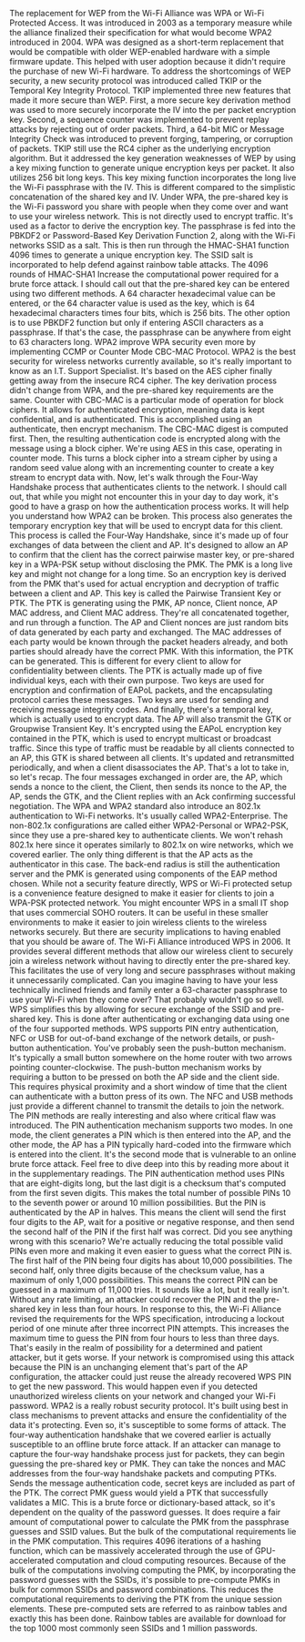 The replacement for WEP from the Wi-Fi Alliance was WPA or Wi-Fi Protected
Access. It was introduced in 2003 as a temporary measure while the alliance
finalized their specification for what would become WPA2 introduced in 2004. WPA
was designed as a short-term replacement that would be compatible with older
WEP-enabled hardware with a simple firmware update. This helped with user
adoption because it didn't require the purchase of new Wi-Fi hardware. To
address the shortcomings of WEP security, a new security protocol was introduced
called TKIP or the Temporal Key Integrity Protocol. TKIP implemented three new
features that made it more secure than WEP. First, a more secure key derivation
method was used to more securely incorporate the IV into the per packet
encryption key. Second, a sequence counter was implemented to prevent replay
attacks by rejecting out of order packets. Third, a 64-bit MIC or Message
Integrity Check was introduced to prevent forging, tampering, or corruption of
packets. TKIP still use the RC4 cipher as the underlying encryption algorithm.
But it addressed the key generation weaknesses of WEP by using a key mixing
function to generate unique encryption keys per packet. It also utilizes 256 bit
long keys. This key mixing function incorporates the long live the Wi-Fi
passphrase with the IV. This is different compared to the simplistic
concatenation of the shared key and IV. Under WPA, the pre-shared key is the
Wi-Fi password you share with people when they come over and want to use your
wireless network. This is not directly used to encrypt traffic. It's used as a
factor to derive the encryption key. The passphrase is fed into the PBKDF2 or
Password-Based Key Derivation Function 2, along with the Wi-Fi networks SSID as
a salt. This is then run through the HMAC-SHA1 function 4096 times to generate a
unique encryption key. The SSID salt is incorporated to help defend against
rainbow table attacks. The 4096 rounds of HMAC-SHA1 Increase the computational
power required for a brute force attack. I should call out that the pre-shared
key can be entered using two different methods. A 64 character hexadecimal value
can be entered, or the 64 character value is used as the key, which is 64
hexadecimal characters times four bits, which is 256 bits. The other option is
to use PBKDF2 function but only if entering ASCII characters as a passphrase. If
that's the case, the passphrase can be anywhere from eight to 63 characters
long. WPA2 improve WPA security even more by implementing CCMP or Counter Mode
CBC-MAC Protocol. WPA2 is the best security for wireless networks currently
available, so it's really important to know as an I.T. Support Specialist. It's
based on the AES cipher finally getting away from the insecure RC4 cipher. The
key derivation process didn't change from WPA, and the pre-shared key
requirements are the same. Counter with CBC-MAC is a particular mode of
operation for block ciphers. It allows for authenticated encryption, meaning
data is kept confidential, and is authenticated. This is accomplished using an
authenticate, then encrypt mechanism. The CBC-MAC digest is computed first.
Then, the resulting authentication code is encrypted along with the message
using a block cipher. We're using AES in this case, operating in counter mode.
This turns a block cipher into a stream cipher by using a random seed value
along with an incrementing counter to create a key stream to encrypt data with.
Now, let's walk through the Four-Way Handshake process that authenticates
clients to the network. I should call out, that while you might not encounter
this in your day to day work, it's good to have a grasp on how the
authentication process works. It will help you understand how WPA2 can be
broken. This process also generates the temporary encryption key that will be
used to encrypt data for this client. This process is called the Four-Way
Handshake, since it's made up of four exchanges of data between the client and
AP. It's designed to allow an AP to confirm that the client has the correct
pairwise master key, or pre-shared key in a WPA-PSK setup without disclosing the
PMK. The PMK is a long live key and might not change for a long time. So an
encryption key is derived from the PMK that's used for actual encryption and
decryption of traffic between a client and AP. This key is called the Pairwise
Transient Key or PTK. The PTK is generating using the PMK, AP nonce, Client
nonce, AP MAC address, and Client MAC address. They're all concatenated
together, and run through a function. The AP and Client nonces are just random
bits of data generated by each party and exchanged. The MAC addresses of each
party would be known through the packet headers already, and both parties should
already have the correct PMK. With this information, the PTK can be generated.
This is different for every client to allow for confidentiality between clients.
The PTK is actually made up of five individual keys, each with their own
purpose. Two keys are used for encryption and confirmation of EAPoL packets, and
the encapsulating protocol carries these messages. Two keys are used for sending
and receiving message integrity codes. And finally, there's a temporal key,
which is actually used to encrypt data. The AP will also transmit the GTK or
Groupwise Transient Key. It's encrypted using the EAPoL encryption key contained
in the PTK, which is used to encrypt multicast or broadcast traffic. Since this
type of traffic must be readable by all clients connected to an AP, this GTK is
shared between all clients. It's updated and retransmitted periodically, and
when a client disassociates the AP. That's a lot to take in, so let's recap. The
four messages exchanged in order are, the AP, which sends a nonce to the client,
the Client, then sends its nonce to the AP, the AP, sends the GTK, and the
Client replies with an Ack confirming successful negotiation. The WPA and WPA2
standard also introduce an 802.1x authentication to Wi-Fi networks. It's usually
called WPA2-Enterprise. The non-802.1x configurations are called either
WPA2-Personal or WPA2-PSK, since they use a pre-shared key to authenticate
clients. We won't rehash 802.1x here since it operates similarly to 802.1x on
wire networks, which we covered earlier. The only thing different is that the AP
acts as the authenticator in this case. The back-end radius is still the
authentication server and the PMK is generated using components of the EAP
method chosen. While not a security feature directly, WPS or Wi-Fi protected
setup is a convenience feature designed to make it easier for clients to join a
WPA-PSK protected network. You might encounter WPS in a small IT shop that uses
commercial SOHO routers. It can be useful in these smaller environments to make
it easier to join wireless clients to the wireless networks securely. But there
are security implications to having enabled that you should be aware of. The
Wi-Fi Alliance introduced WPS in 2006. It provides several different methods
that allow our wireless client to securely join a wireless network without
having to directly enter the pre-shared key. This facilitates the use of very
long and secure passphrases without making it unnecessarily complicated. Can you
imagine having to have your less technically inclined friends and family enter a
63-character passphrase to use your Wi-Fi when they come over? That probably
wouldn't go so well. WPS simplifies this by allowing for secure exchange of the
SSID and pre-shared key. This is done after authenticating or exchanging data
using one of the four supported methods. WPS supports PIN entry authentication,
NFC or USB for out-of-band exchange of the network details, or push-button
authentication. You've probably seen the push-button mechanism. It's typically a
small button somewhere on the home router with two arrows pointing
counter-clockwise. The push-button mechanism works by requiring a button to be
pressed on both the AP side and the client side. This requires physical
proximity and a short window of time that the client can authenticate with a
button press of its own. The NFC and USB methods just provide a different
channel to transmit the details to join the network. The PIN methods are really
interesting and also where critical flaw was introduced. The PIN authentication
mechanism supports two modes. In one mode, the client generates a PIN which is
then entered into the AP, and the other mode, the AP has a PIN typically
hard-coded into the firmware which is entered into the client. It's the second
mode that is vulnerable to an online brute force attack. Feel free to dive deep
into this by reading more about it in the supplementary readings. The PIN
authentication method uses PINs that are eight-digits long, but the last digit
is a checksum that's computed from the first seven digits. This makes the total
number of possible PINs 10 to the seventh power or around 10 million
possibilities. But the PIN is authenticated by the AP in halves. This means the
client will send the first four digits to the AP, wait for a positive or
negative response, and then send the second half of the PIN if the first half
was correct. Did you see anything wrong with this scenario? We're actually
reducing the total possible valid PINs even more and making it even easier to
guess what the correct PIN is. The first half of the PIN being four digits has
about 10,000 possibilities. The second half, only three digits because of the
checksum value, has a maximum of only 1,000 possibilities. This means the
correct PIN can be guessed in a maximum of 11,000 tries. It sounds like a lot,
but it really isn't. Without any rate limiting, an attacker could recover the
PIN and the pre-shared key in less than four hours. In response to this, the
Wi-Fi Alliance revised the requirements for the WPS specification, introducing a
lockout period of one minute after three incorrect PIN attempts. This increases
the maximum time to guess the PIN from four hours to less than three days.
That's easily in the realm of possibility for a determined and patient attacker,
but it gets worse. If your network is compromised using this attack because the
PIN is an unchanging element that's part of the AP configuration, the attacker
could just reuse the already recovered WPS PIN to get the new password. This
would happen even if you detected unauthorized wireless clients on your network
and changed your Wi-Fi password. WPA2 is a really robust security protocol. It's
built using best in class mechanisms to prevent attacks and ensure the
confidentiality of the data it's protecting. Even so, it's susceptible to some
forms of attack. The four-way authentication handshake that we covered earlier
is actually susceptible to an offline brute force attack. If an attacker can
manage to capture the four-way handshake process just for packets, they can
begin guessing the pre-shared key or PMK. They can take the nonces and MAC
addresses from the four-way handshake packets and computing PTKs. Sends the
message authentication code, secret keys are included as part of the PTK. The
correct PMK guess would yield a PTK that successfully validates a MIC. This is a
brute force or dictionary-based attack, so it's dependent on the quality of the
password guesses. It does require a fair amount of computational power to
calculate the PMK from the passphrase guesses and SSID values. But the bulk of
the computational requirements lie in the PMK computation. This requires 4096
iterations of a hashing function, which can be massively accelerated through the
use of GPU-accelerated computation and cloud computing resources. Because of the
bulk of the computations involving computing the PMK, by incorporating the
password guesses with the SSIDs, it's possible to pre-compute PMKs in bulk for
common SSIDs and password combinations. This reduces the computational
requirements to deriving the PTK from the unique session elements. These
pre-computed sets are referred to as rainbow tables and exactly this has been
done. Rainbow tables are available for download for the top 1000 most commonly
seen SSIDs and 1 million passwords.